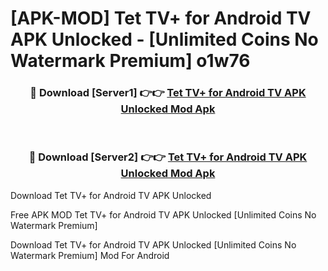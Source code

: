 # [APK-MOD] Tet TV+ for Android TV APK Unlocked - [Unlimited Coins No Watermark Premium] o1w76



<div align="center">
<h3>🔴 Download [Server1] 👉👉 <a href="https://momento.my/?title=Tet_TV+_for_Android_TV_APK_Unlocked">Tet TV+ for Android TV APK Unlocked Mod Apk</a></h3><br>

<h3>🔴 Download [Server2] 👉👉 <a href="https://momento.my/?title=Tet_TV+_for_Android_TV_APK_Unlocked">Tet TV+ for Android TV APK Unlocked Mod Apk</a></h3>
</div>



Download Tet TV+ for Android TV APK Unlocked 

Free APK MOD Tet TV+ for Android TV APK Unlocked [Unlimited Coins No Watermark Premium]

Download Tet TV+ for Android TV APK Unlocked [Unlimited Coins No Watermark Premium] Mod For Android
